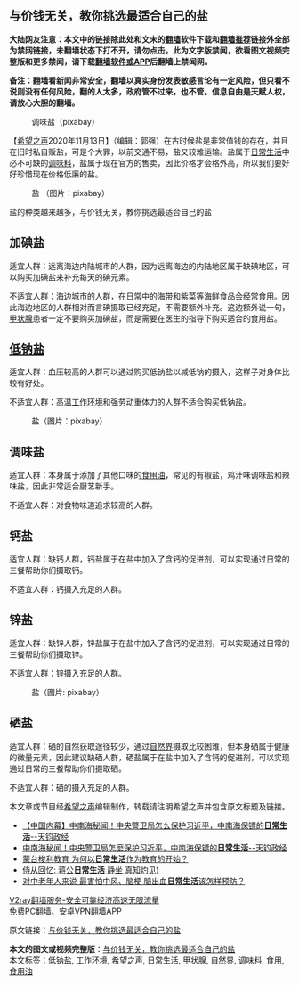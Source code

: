  <h2>与价钱无关，教你挑选最适合自己的盐</h2> <p class="notice"><b>大陆网友注意：本文中的链接除此处和文末的<a href="https://github.com/bannedbook/fanqiang" >翻墙</a>软件下载和<a href="https://github.com/killgcd/justmysocks/blob/master/README.md">翻墙推荐</a>链接外全部为禁网链接，未翻墙状态下打不开，请勿点击。此为文字版禁闻，欲看图文视频完整版和更多禁闻，请下载<a href="https://github.com/bannedbook/fanqiang">翻墙软件或APP</a>后翻墙上禁闻网。</p><p>备注：翻墙看新闻非常安全，翻墙以真实身份发表敏感言论有一定风险，但只看不说则没有任何风险，翻的人太多，政府管不过来，也不管。信息自由是天赋人权，请放心大胆的翻墙。</b></p>  <div class="entry"> <figure><figcaption>调味盐（pixabay）</figcaption></figure> <p>【<span class='wp_keywordlink_affiliate'><a href="https://www.soundofhope.org" title="希望之声" target="_blank">希望之声</a></span>2020年11月13日】（编辑：郭强）在古时候盐是非常值钱的存在，并且在旧时私自贩盐，可是个大罪，以前交通不易，盐又较难运输。盐属于<a href="https://www.bannedbook.org/bnews/tag/%e6%97%a5%e5%b8%b8%e7%94%9f%e6%b4%bb/" class="st_tag internal_tag" rel="tag" title="标签 日常生活 下的日志">日常生活</a>中必不可缺的<a href="https://www.bannedbook.org/bnews/tag/%E8%B0%83%E5%91%B3%E6%96%99/" class="st_tag internal_tag" rel="tag" title="标签 调味料 下的日志">调味料</a>，盐属于现在官方的售卖，因此价格才会格外高，所以我们要好好珍惜现在价格低廉的盐。</p> <figure><figcaption>盐 （图片：pixabay）</figcaption></figure> <p>盐的种类越来越多，与价钱无关，教你挑选最适合自己的盐</p> <h2>加碘盐</h2> <p>适宜人群：远离海边内陆城市的人群，因为远离海边的内陆地区属于缺碘地区，可以购买加碘盐来补充每天的碘元素。</p> <p>不适宜人群：海边城市的人群，在日常中的海带和紫菜等海鲜食品会经常<a href="https://www.bannedbook.org/bnews/tag/%E9%A3%9F%E7%94%A8/" class="st_tag internal_tag" rel="tag" title="标签 食用 下的日志">食用</a>。因此海边地区的人群相对而言碘摄取已经充足，不需要额外补充。这边额外说一句，<a href="https://www.bannedbook.org/bnews/tag/%E7%94%B2%E7%8A%B6%E8%85%BA/" class="st_tag internal_tag" rel="tag" title="标签 甲状腺 下的日志">甲状腺</a>患者一定不要购买加碘盐，而是需要在医生的指导下购买适合的食用盐。</p> <h2><a href="https://www.bannedbook.org/bnews/tag/%E4%BD%8E%E9%92%A0%E7%9B%90/" class="st_tag internal_tag" rel="tag" title="标签 低钠盐 下的日志">低钠盐</a></h2> <p>适宜人群：血压较高的人群可以通过购买低钠盐以减低钠的摄入，这样子对身体比较有好处。</p>  <p>不适宜人群：高温<a href="https://www.bannedbook.org/bnews/tag/%E5%B7%A5%E4%BD%9C%E7%8E%AF%E5%A2%83/" class="st_tag internal_tag" rel="tag" title="标签 工作环境 下的日志">工作环境</a>和强劳动重体力的人群不适合购买低钠盐。</p> <figure><figcaption>盐（图片：pixabay）</figcaption></figure> <h2>调味盐</h2> <p>适宜人群：本身属于添加了其他口味的<a href="https://www.bannedbook.org/bnews/tag/%E9%A3%9F%E7%94%A8%E6%B2%B9/" class="st_tag internal_tag" rel="tag" title="标签 食用油 下的日志">食用油</a>，常见的有椒盐，鸡汁味调味盐和辣味盐，因此非常适合厨艺新手。</p> <p>不适宜人群：对食物味道追求较高的人群。</p> <h2>钙盐</h2> <p>适宜人群：缺钙人群，钙盐属于在盐中加入了含钙的促进剂，可以实现通过日常的三餐帮助你们摄取钙。</p> <p>不适宜人群：钙摄入充足的人群。</p>  <h2>锌盐</h2> <p>适宜人群：缺锌人群，锌盐属于在盐中加入了含钙的促进剂，可以实现通过日常的三餐帮助你们摄取锌。</p> <p>不适宜人群：锌摄入充足的人群。</p> <figure><figcaption>盐（图片: pixabay）</figcaption></figure> <h2>硒盐</h2> <p>适宜人群：硒的自然获取途径较少，通过<a href="https://www.bannedbook.org/bnews/tag/%e8%87%aa%e7%84%b6%e7%95%8c/" class="st_tag internal_tag" rel="tag" title="标签 自然界 下的日志">自然界</a>摄取比较困难，但本身硒属于健康的微量元素，因此建议缺硒人群，硒盐属于在盐中加入了含钙的促进剂，可以实现通过日常的三餐帮助你们摄取硒。</p> <p>不适宜人群：硒的摄入充足的人群。</p> <p>本文章或节目经<a href="https://www.bannedbook.org/bnews/tag/%e5%b8%8c%e6%9c%9b%e4%b9%8b%e5%a3%b0/" class="st_tag internal_tag" rel="tag" title="标签 希望之声 下的日志">希望之声</a>编辑制作，转载请注明希望之声并包含原文标题及链接。</p>  <ul class='op-related-articles' title='相关阅读'> <li><a href='https://www.bannedbook.org/bnews/bannedvideo/20201013/1415505.html' target='_blank'>【中国内幕】中南海秘闻！中央警卫局怎么保护习近平，中南海保镖的<b>日常生活</b>--天钧政经</a></li> <li><a href='https://www.bannedbook.org/bnews/bannedvideo/20201013/1413092.html' target='_blank'>中南海秘闻！中央警卫局怎麽保护习近平，中南海保镖的<b>日常生活</b>--天钧政经</a></li> <li><a href='https://www.bannedbook.org/bnews/lifebaike/20200907/1392219.html' target='_blank'>蒙台梭利教育 为何以<b>日常生活</b>作为教育的开始？</a></li> <li><a href='https://www.bannedbook.org/bnews/comments/20200823/1384419.html' target='_blank'>侍从回忆: 蒋公<b>日常生活</b> 静坐 真知灼见)</a></li> <li><a href='https://www.bannedbook.org/bnews/health/20200722/1364413.html' target='_blank'>对中老年人来说 最害怕中风、脑梗 脑出血<b>日常生活</b>该怎样预防？</a></li> </ul> <p class="texttj"> <a href="https://www.bannedbook.org/forum23/topic22702.html" target="_blank">V2ray翻墙服务-安全可靠经济高速无限流量</a><br/> <a href="https://github.com/bannedbook/fanqiang/wiki/%E7%A6%81%E9%97%BB%E7%BD%91%E5%AE%89%E5%8D%93%E7%BF%BB%E5%A2%99%E6%96%B0%E9%97%BBAPP" target="_blank">免费PC翻墙、安卓VPN翻墙APP</a></p><p>原文链接：<a class="src_link"  href="https://www.soundofhope.org/post/438865" target="_blank">与价钱无关，教你挑选最适合自己的盐</a></p><a name='sharetosocial'></a>       <div><b>本文的图文或视频完整版</b>：<a href='https://www.bannedbook.org/bnews/comments/20201113/1430481.html'>与价钱无关，教你挑选最适合自己的盐</a></div>  </div><!--END ENTRY--> <div class="postfooter"> <div>本文标签：<a href="https://www.bannedbook.org/bnews/tag/%E4%BD%8E%E9%92%A0%E7%9B%90/" rel="tag">低钠盐</a>, <a href="https://www.bannedbook.org/bnews/tag/%E5%B7%A5%E4%BD%9C%E7%8E%AF%E5%A2%83/" rel="tag">工作环境</a>, <a href="https://www.bannedbook.org/bnews/tag/%e5%b8%8c%e6%9c%9b%e4%b9%8b%e5%a3%b0/" rel="tag">希望之声</a>, <a href="https://www.bannedbook.org/bnews/tag/%e6%97%a5%e5%b8%b8%e7%94%9f%e6%b4%bb/" rel="tag">日常生活</a>, <a href="https://www.bannedbook.org/bnews/tag/%E7%94%B2%E7%8A%B6%E8%85%BA/" rel="tag">甲状腺</a>, <a href="https://www.bannedbook.org/bnews/tag/%e8%87%aa%e7%84%b6%e7%95%8c/" rel="tag">自然界</a>, <a href="https://www.bannedbook.org/bnews/tag/%E8%B0%83%E5%91%B3%E6%96%99/" rel="tag">调味料</a>, <a href="https://www.bannedbook.org/bnews/tag/%E9%A3%9F%E7%94%A8/" rel="tag">食用</a>, <a href="https://www.bannedbook.org/bnews/tag/%E9%A3%9F%E7%94%A8%E6%B2%B9/" rel="tag">食用油</a></div>  </div><!--END POSTFOOTER--> 